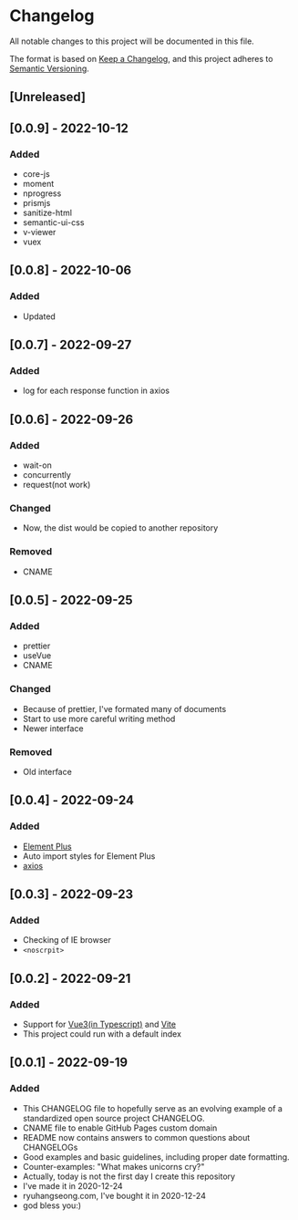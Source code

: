 <!--
 * @Author: ryuhangseong liuhangcheng2002@gmail.com
 * @Date: 2022-09-19 15:28:08
 * @LastEditors: ryuhangseong liuhangcheng2002@gmail.com
 * @LastEditTime: 2022-10-12 20:19:15
 * @FilePath: \vue3-blog\CHANGELOG.md
 * @Description: 
 * 
 * Copyright (c) 2022 by ryuhangseong liuhangcheng2002@gmail.com, All Rights Reserved. 
-->
# Changelog
All notable changes to this project will be documented in this file.

The format is based on [Keep a Changelog](https://keepachangelog.com/en/1.0.0/),
and this project adheres to [Semantic Versioning](https://semver.org/spec/v2.0.0.html).

## [Unreleased]

## [0.0.9] - 2022-10-12
### Added
- core-js
- moment
- nprogress
- prismjs
- sanitize-html
- semantic-ui-css
- v-viewer
- vuex
## [0.0.8] - 2022-10-06
### Added
- Updated
## [0.0.7] - 2022-09-27
### Added
- log for each response function in axios
## [0.0.6] - 2022-09-26
### Added
- wait-on
- concurrently
- request(not work)
### Changed
- Now, the dist would be copied to another repository
### Removed
- CNAME

## [0.0.5] - 2022-09-25
### Added
- prettier
- useVue
- CNAME
### Changed
- Because of prettier, I've formated many of documents
- Start to use more careful writing method
- Newer interface
### Removed
- Old interface

## [0.0.4] - 2022-09-24
### Added
- [Element Plus](https://element-plus.org/zh-CN/)
- Auto import styles for Element Plus
- [axios](https://axios-http.com/)

## [0.0.3] - 2022-09-23
### Added
- Checking of IE browser
- `<noscrpit>`

## [0.0.2] - 2022-09-21
### Added
- Support for [Vue3(in Typescript)](https://vuejs.org/) and [Vite](https://vitejs.cn/)
- This project could run with a default index

## [0.0.1] - 2022-09-19
### Added
- This CHANGELOG file to hopefully serve as an evolving example of a
  standardized open source project CHANGELOG.
- CNAME file to enable GitHub Pages custom domain
- README now contains answers to common questions about CHANGELOGs
- Good examples and basic guidelines, including proper date formatting.
- Counter-examples: "What makes unicorns cry?"
- Actually, today is not the first day I create this repository
- I've made it in 2020-12-24
- ryuhangseong.com, I've bought it in 2020-12-24
- god bless you:)


[0.0.1 - 0.0.5]: https://github.com/ryuhangseong/vue3-blog